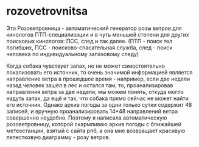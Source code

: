 # rozovetrovnitsa
Это Розоветровница - автоматический генератор розы ветров для кинологов ПТП-специализации и в чуть меньшей степени для других поисковых кинологов: ПСС,  след и так далее.
(ПТП - поиск тел погибших, ПСС - поисково-спасательная служба, след - поиск человека по индивидуальному запаховому следу)

Когда собака чувствует запах, но не может самостоятельно локализовать его источник, то очень значимой информацией является направление ветра в прошедшее время - например, если две недели назад человек зашёл в лес и остался там, то, проанализировав направления ветра за две недели, мы можем понять, откуда могло надуть запах, да ещё и так, что собака прямо сейчас не может найти его источник. Однако архив погоды за одни только сутки содержит 48 записей, и вручную проанализировать 14*48 направлений ветра совершенно неудобно. Поэтому я написала автоматическую розоветровницу, которой скармливаю архив погоды с ближайшей метеостанции, взятый с сайта рп6, а она мне возвращает красивую лепестковую диаграмму - розу ветров.
